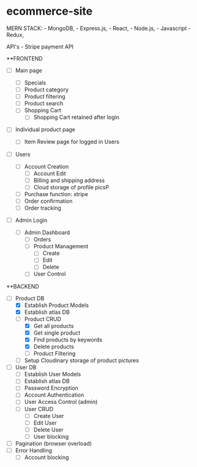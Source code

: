 # ecommerce-site

MERN STACK: - MongoDB, - Express.js, - React, - Node.js, - Javascript - Redux,

API's - Stripe payment API

\*\*FRONTEND

- [ ] Main page

  - [ ] Specials
  - [ ] Product category
  - [ ] Product filtering
  - [ ] Product search
  - [ ] Shopping Cart
    - [ ] Shopping Cart retained after login

- [ ] Individual product page

  - [ ] Item Review page for logged in Users

- [ ] Users
  - [ ] Account Creation
    - [ ] Account Edit
    - [ ] Billing and shipping address
    - [ ] Cloud storage of profile picsP
  - [ ] Purchase function: stripe
  - [ ] Order confirmation
  - [ ] Order tracking
- [ ] Admin Login
  - [ ] Admin Dashboard
    - [ ] Orders
    - [ ] Product Management
      - [ ] Create
      - [ ] Edit
      - [ ] Delete
    - [ ] User Control

\*\*BACKEND

- [ ] Product DB
  - [x] Establish Product Models
  - [x] Establish atlas DB
  - [ ] Product CRUD
    - [x] Get all products
    - [x] Get single product
    - [x] Find products by keywords
    - [x] Delete products
    - [ ] Product Filtering
  - [ ] Setup Cloudinary storage of product pictures

- [ ] User DB
  - [ ] Establish User Models
  - [ ] Establish atlas DB
  - [ ] Password Encryption    
  - [ ] Account Authentication
  - [ ] User Access Control (admin)
  - [ ] User CRUD
    - [ ] Create User
    - [ ] Edit User
    - [ ] Delete User
    - [ ] User blocking

- [ ] Pagination (browser overload)
- [ ] Error Handling
  - [ ] Account blocking
